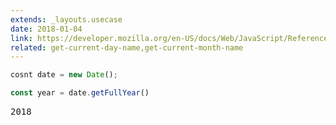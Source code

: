 ```yaml
---
extends: _layouts.usecase
date: 2018-01-04
link: https://developer.mozilla.org/en-US/docs/Web/JavaScript/Reference/Global_Objects/Date/getFullYear
related: get-current-day-name,get-current-month-name
---
```



```javascript
cosnt date = new Date();

const year = date.getFullYear()
```
<pre class="output">
2018
</pre>
